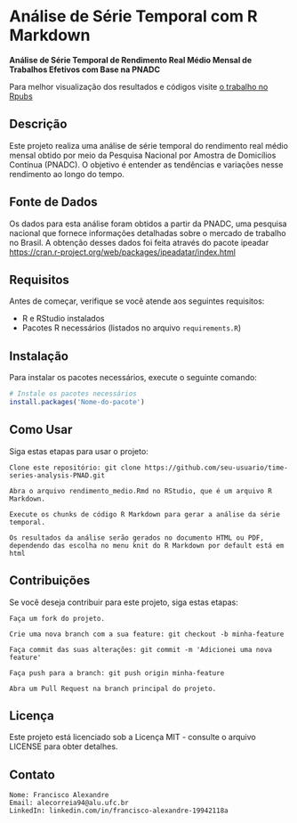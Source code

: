 # Análise de Série Temporal com R Markdown
**Análise de Série Temporal de Rendimento Real Médio Mensal de Trabalhos Efetivos com Base na PNADC**

Para melhor visualização dos resultados e códigos visite [o trabalho no Rpubs](https://rpubs.com/alecorreia94/1121475)

## Descrição

Este projeto realiza uma análise de série temporal do rendimento real médio mensal obtido por meio da Pesquisa Nacional por Amostra de Domicílios Contínua (PNADC). O objetivo é entender as tendências e variações nesse rendimento ao longo do tempo.

## Fonte de Dados

Os dados para esta análise foram obtidos a partir da PNADC, uma pesquisa nacional que fornece informações detalhadas sobre o mercado de trabalho no Brasil. A obtenção desses dados foi feita através do pacote ipeadar https://cran.r-project.org/web/packages/ipeadatar/index.html

## Requisitos

Antes de começar, verifique se você atende aos seguintes requisitos:

- R e RStudio instalados
- Pacotes R necessários (listados no arquivo `requirements.R`)

## Instalação

Para instalar os pacotes necessários, execute o seguinte comando:

```R
# Instale os pacotes necessários
install.packages('Nome-do-pacote')
```

## Como Usar

Siga estas etapas para usar o projeto:

    Clone este repositório: git clone https://github.com/seu-usuario/time-series-analysis-PNAD.git

    Abra o arquivo rendimento_medio.Rmd no RStudio, que é um arquivo R Markdown.

    Execute os chunks de código R Markdown para gerar a análise da série temporal.

    Os resultados da análise serão gerados no documento HTML ou PDF, dependendo das escolha no menu knit do R Markdown por default está em html

## Contribuições

Se você deseja contribuir para este projeto, siga estas etapas:

    Faça um fork do projeto.

    Crie uma nova branch com a sua feature: git checkout -b minha-feature

    Faça commit das suas alterações: git commit -m 'Adicionei uma nova feature'

    Faça push para a branch: git push origin minha-feature

    Abra um Pull Request na branch principal do projeto.

## Licença

Este projeto está licenciado sob a Licença MIT - consulte o arquivo LICENSE para obter detalhes.

## Contato

    Nome: Francisco Alexandre
    Email: alecorreia94@alu.ufc.br
    LinkedIn: linkedin.com/in/francisco-alexandre-19942118a


